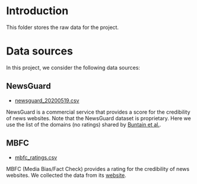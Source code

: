 # Introduction

This folder stores the raw data for the project.

# Data sources

In this project, we consider the following data sources:

## NewsGuard

- [newsguard_20200519.csv](./newsguard_20200519.csv)

NewsGuard is a commercial service that provides a score for the credibility of news websites.
Note that the NewsGuard dataset is proprietary.
Here we use the list of the domains (no ratings) shared by [Buntain et al.](https://osf.io/wtf9y/).

## MBFC

- [mbfc_ratings.csv](./mbfc_ratings.csv)

MBFC (Media Bias/Fact Check) provides a rating for the credibility of news websites.
We collected the data from its [website](https://mediabiasfactcheck.com).
